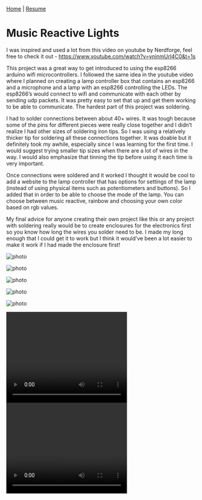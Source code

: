 [Home](https://trentcallan.github.io/) | [Resume](resume.md)

# Music Reactive Lights

I was inspired and used a lot from this video on youtube by Nerdforge, feel free to check it out - <https://www.youtube.com/watch?v=yninmUrl4C0&t=1s>

This project was a great way to get introduced to using the esp8266 arduino wifi microcontrollers.  I followed the same idea in the youtube video where I planned on creating a lamp controller box that contains an esp8266 and a microphone and a lamp with an esp8266 controlling the LEDs.   The esp8266’s would connect to wifi and communicate with each other by sending udp packets.  It was pretty easy to set that up and get them working to be able to communicate.  The hardest part of this project was soldering.

I had to solder connections between about 40+ wires.  It was tough because some of the pins for different pieces were really close together and I didn’t realize I had other sizes of soldering iron tips.  So I was using a relatively thicker tip for soldering all these connections together.  It was doable but it definitely took my awhile, especially since I was learning for the first time.  I would suggest trying smaller tip sizes when there are a lot of wires in the way.  I would also emphasize that tinning the tip before using it each time is very important.

Once connections were soldered and it worked I thought it would be cool to add a website to the lamp controller that has options for settings of the lamp (instead of using physical items such as potentiometers and buttons).  So I added that in order to be able to choose the mode of the lamp.  You can choose between music reactive, rainbow and choosing your own color based on rgb values.

My final advice for anyone creating their own project like this or any project with soldering really would be to create enclosures for the electronics first so you know how long the wires you solder need to be.  I made my long enough that I could get it to work but I think it would’ve been a lot easier to make it work if I had made the enclosure first!

![photo](https://trentcallan.github.io/content/led_controller_1.JPG "led lamp")

![photo](https://trentcallan.github.io/content/led_controller_2.JPG "led lamp")

![photo](https://trentcallan.github.io/content/led_lamp_1.JPG "led lamp")

![photo](https://trentcallan.github.io/content/led_lamp_2.JPG "led lamp")

![photo](https://trentcallan.github.io/content/webserver.png "selection menu")

<video width="320" height="240" controls>
  <source src="https://trentcallan.github.io/content/music_reactive_test_480p.mov" type="video/mp4">
</video>

<video width="320" height="240" controls>
  <source src="https://trentcallan.github.io/content/test_webserver_720p.mov" type="video/mp4">
</video>
